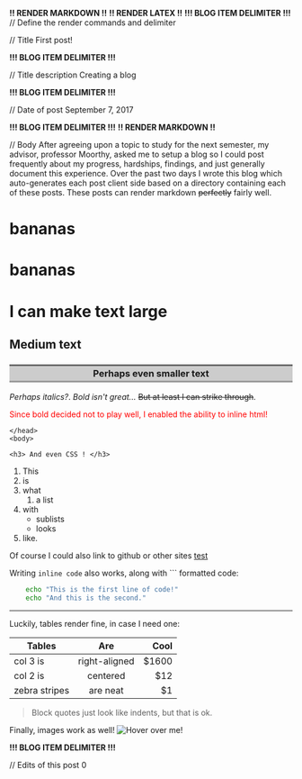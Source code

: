 **!! RENDER MARKDOWN !!**
**!! RENDER LATEX !!**
**!!! BLOG ITEM DELIMITER !!!**
// Define the render commands and delimiter

// Title
First post!

**!!! BLOG ITEM DELIMITER !!!**

// Title description
Creating a blog

**!!! BLOG ITEM DELIMITER !!!**

// Date of post 
September 7, 2017

**!!! BLOG ITEM DELIMITER !!!**
**!! RENDER MARKDOWN !!**

// Body
After agreeing upon a topic to study for the next semester, my advisor, professor Moorthy, asked me to setup a blog so I could post frequently about my progress, hardships, findings, and just generally document this experience. Over the past two days I wrote this blog which auto-generates each post client side based on a directory containing each of these posts. These posts can render markdown ~~perfectly~~ fairly well.

<h1> bananas </h1>
<html>
<h1> bananas </h1>
</html>

# I can make text large
## Medium text
### Perhaps even smaller text

_Perhaps italics?_. *Bold isn't great...* ~~But at least I can strike through~~.

<span style="color:red"> Since bold decided not to play well, I enabled the ability to inline html! </span>

<html>
	<style>
	h3 {
	  text-align: center;
	  background: #CCCCCC;
	  padding: .2em 1em;
	  border-top: 3px solid #666666;
	  border-bottom: 3px solid #999999;
	}
	</style>

	</head>
	<body>

	<h3> And even CSS ! </h3>
</html>

1. This
2. is
1. what
   1. a list
1. with
   * sublists
   * looks
1. like.

Of course I could also link to github or other sites
 [test](#github.com)

Writing `inline code` also works, along with \`\`\` formatted code:

```bash
	echo "This is the first line of code!"
	echo "And this is the second."
```

---

Luckily, tables render fine, in case I need one:

| Tables        | Are           | Cool  |
| ------------- |:-------------:| -----:|
| col 3 is      | right-aligned | $1600 |
| col 2 is      | centered      |   $12 |
| zebra stripes | are neat      |    $1 |

> Block quotes just look like indents, but that is ok.

Finally, images work as well!
![Hover over me!](https://assets-cdn.github.com/images/modules/logos_page/Octocat.png)

**!!! BLOG ITEM DELIMITER !!!**

// Edits of this post
0
